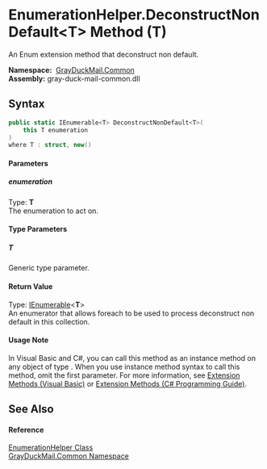 EnumerationHelper.DeconstructNonDefault&lt;T> Method (T)
========================================================
An Enum extension method that deconstruct non default.

  **Namespace:**  [GrayDuckMail.Common][1]  
  **Assembly:** gray-duck-mail-common.dll

Syntax
------

```csharp
public static IEnumerable<T> DeconstructNonDefault<T>(
	this T enumeration
)
where T : struct, new()

```

#### Parameters

##### *enumeration*
Type: **T**  
 The enumeration to act on.

#### Type Parameters

##### *T*
Generic type parameter.

#### Return Value
Type: [IEnumerable][2]&lt;**T**>  
 An enumerator that allows foreach to be used to process deconstruct non default in this collection. 
#### Usage Note
In Visual Basic and C#, you can call this method as an instance method on any object of type . When you use instance method syntax to call this method, omit the first parameter. For more information, see [Extension Methods (Visual Basic)][3] or [Extension Methods (C# Programming Guide)][4].

See Also
--------

#### Reference
[EnumerationHelper Class][5]  
[GrayDuckMail.Common Namespace][1]  

[1]: ../README.md
[2]: https://docs.microsoft.com/dotnet/api/system.collections.generic.ienumerable-1
[3]: https://docs.microsoft.com/dotnet/visual-basic/programming-guide/language-features/procedures/extension-methods
[4]: https://docs.microsoft.com/dotnet/csharp/programming-guide/classes-and-structs/extension-methods
[5]: README.md